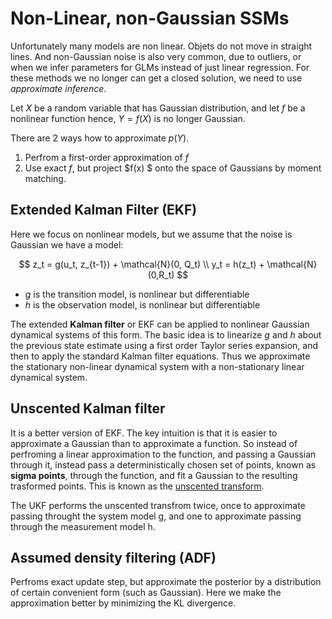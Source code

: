 # Non-Linear, non-Gaussian SSMs

Unfortunately many models are non linear. Objets do not move in straight lines. And non-Gaussian noise is also very common, due to outliers, or when we infer parameters for GLMs instead of just linear regression. For these methods we no longer can get a closed solution, we need to use *approximate inference*. 

Let $X$ be a random variable that has Gaussian distribution, and let $f$ be a nonlinear function hence, $Y = f(X)$ is no longer Gaussian.

There are 2 ways how to approximate $p(Y)$.

1. Perfrom a first-order approximation of $f$
2. Use exact $f$, but project $f(x) $ onto the space of Gaussians by moment matching. 

## Extended Kalman Filter (EKF)

Here we focus on nonlinear models, but we assume that the noise is Gaussian we have a model:

$$
z_t = g(u_t, z_{t-1}) + \mathcal{N}(0, Q_t) \\ 
y_t = h(z_t) + \mathcal{N}(0,R_t)
$$

* $g$ is the transition model, is nonlinear but differentiable
* $h$ is the observation model, is nonlinear but differentiable

The extended **Kalman filter** or EKF can be applied to nonlinear Gaussian dynamical systems of this form. The basic idea is to linearize $g$ and $h$ about the previous state estimate using a first order Taylor series expansion, and then to apply the standard Kalman filter equations. Thus we approximate the stationary non-linear dynamical system with a non-stationary linear dynamical system. 

## Unscented Kalman filter

It is a better version of EKF. The key intuition is that it is easier to approximate a Gaussian than to approximate a function. So instead of perfroming a linear approximation to the function, and passing a Gaussian through it, instead pass a deterministically chosen set of points, known as **sigma points**, through the function, and fit a Gaussian to the resulting trasformed points. This is known as the [unscented transform](unsented_transoform.md). 

The UKF performs the unscented transfrom twice, once to approximate passing throught the system model g, and one to approximate passing through the measurement model h.

## Assumed density filtering (ADF)

Perfroms exact update step, but approximate the posterior by a distribution of certain convenient form (such as Gaussian). Here we make the approximation better by minimizing the KL divergence. 
